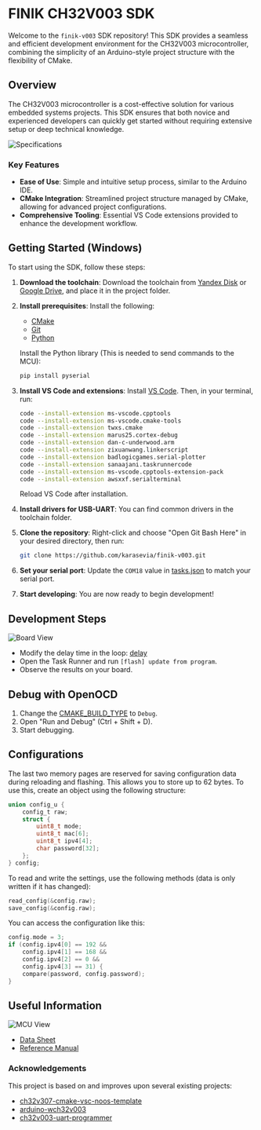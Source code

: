 # FINIK CH32V003 SDK

Welcome to the `finik-v003` SDK repository! This SDK provides a seamless and efficient development environment for the CH32V003 microcontroller, combining the simplicity of an Arduino-style project structure with the flexibility of CMake.

## Overview

The CH32V003 microcontroller is a cost-effective solution for various embedded systems projects. This SDK ensures that both novice and experienced developers can quickly get started without requiring extensive setup or deep technical knowledge.

![Specifications](docs/specifications.png)

### Key Features

- **Ease of Use**: Simple and intuitive setup process, similar to the Arduino IDE.
- **CMake Integration**: Streamlined project structure managed by CMake, allowing for advanced project configurations.
- **Comprehensive Tooling**: Essential VS Code extensions provided to enhance the development workflow.

## Getting Started (Windows)

To start using the SDK, follow these steps:

1. **Download the toolchain**:
   Download the toolchain from [Yandex Disk](https://disk.yandex.ru/d/RmjCNxb3dcRByQ) or [Google Drive](https://drive.google.com/file/d/1hytLr7pkEfrvUR4fV7C-jODg7oK6aswY/view?usp=sharing), and place it in the project folder.

2. **Install prerequisites**:
   Install the following:
   - [CMake](https://cmake.org/download/)
   - [Git](https://git-scm.com/downloads/win)
   - [Python](https://www.python.org/downloads/windows/)

   Install the Python library (This is needed to send commands to the MCU):
   ```sh
   pip install pyserial
   ```
  
3. **Install VS Code and extensions**:
   Install [VS Code](https://code.visualstudio.com/). Then, in your terminal, run:
   ```sh
   code --install-extension ms-vscode.cpptools
   code --install-extension ms-vscode.cmake-tools
   code --install-extension twxs.cmake
   code --install-extension marus25.cortex-debug
   code --install-extension dan-c-underwood.arm
   code --install-extension zixuanwang.linkerscript
   code --install-extension badlogicgames.serial-plotter
   code --install-extension sanaajani.taskrunnercode
   code --install-extension ms-vscode.cpptools-extension-pack
   code --install-extension awsxxf.serialterminal
   ```
   Reload VS Code after installation.

4. **Install drivers for USB-UART**:
   You can find common drivers in the toolchain folder.

5. **Clone the repository**:
   Right-click and choose "Open Git Bash Here" in your desired directory, then run:
   ```sh
   git clone https://github.com/karasevia/finik-v003.git
   ```

6. **Set your serial port**:
   Update the `COM18` value in [tasks.json](.vscode/tasks.json) to match your serial port.

7. **Start developing**:
   You are now ready to begin development!

## Development Steps

![Board View](docs/board_view.PNG)

- Modify the delay time in the loop: [delay](src/main.c#L30)
- Open the Task Runner and run `[flash] update from program`.
- Observe the results on your board.

## Debug with OpenOCD

1. Change the [CMAKE_BUILD_TYPE](cmake/toolchain-ch32v00x.cmake#L47) to `Debug`.
2. Open "Run and Debug" (Ctrl + Shift + D).
3. Start debugging.

## Configurations

The last two memory pages are reserved for saving configuration data during reloading and flashing. This allows you to store up to 62 bytes. To use this, create an object using the following structure:

```c
union config_u {
    config_t raw;
    struct {
        uint8_t mode;
        uint8_t mac[6];
        uint8_t ipv4[4];
        char password[32];
    };
} config;
```

To read and write the settings, use the following methods (data is only written if it has changed):

```c
read_config(&config.raw);
save_config(&config.raw);
```

You can access the configuration like this:

```c
config.mode = 3;
if (config.ipv4[0] == 192 &&
    config.ipv4[1] == 168 &&
    config.ipv4[2] == 0 &&
    config.ipv4[3] == 31) {
    compare(password, config.password);
}
```

## Useful Information

![MCU View](docs/ch32v003f4p6.svg)

- [Data Sheet](docs/CH32V003DS0.PDF)
- [Reference Manual](docs/CH32V003RM.PDF)

### Acknowledgements

This project is based on and improves upon several existing projects:
- [ch32v307-cmake-vsc-noos-template](https://github.com/sadkotheguest/ch32v307-cmake-vsc-noos-template)
- [arduino-wch32v003](https://github.com/AlexanderMandera/arduino-wch32v003)
- [ch32v003-uart-programmer](https://github.com/74th/ch32v003-uart-programmer)
